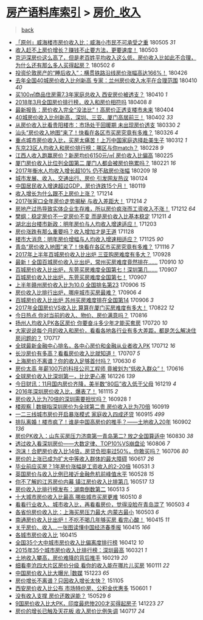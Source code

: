 [房产语料库索引](../../README.md)  > [房价_收入](房价_收入.md)
====
> [back](../README.md)

- [「原创」威海楼市房价收入比：威海小市民不可承受之重](http://jkwz.applinzi.com/ittc/7099586270147904523.html#%E3%80%8C%E5%8E%9F%E5%88%9B%E3%80%8D%E5%A8%81%E6%B5%B7%E6%A5%BC%E5%B8%82%E6%88%BF%E4%BB%B7%E6%94%B6%E5%85%A5%E6%AF%94%EF%BC%9A%E5%A8%81%E6%B5%B7%E5%B0%8F%E5%B8%82%E6%B0%91%E4%B8%8D%E5%8F%AF%E6%89%BF%E5%8F%97%E4%B9%8B%E9%87%8D) 180505 *31* 
- [收入赶不上房价增长？赚钱不止要方法，更要速度！](http://jkwz.applinzi.com/ittc/7098853145474237456.html#%E6%94%B6%E5%85%A5%E8%B5%B6%E4%B8%8D%E4%B8%8A%E6%88%BF%E4%BB%B7%E5%A2%9E%E9%95%BF%EF%BC%9F%E8%B5%9A%E9%92%B1%E4%B8%8D%E6%AD%A2%E8%A6%81%E6%96%B9%E6%B3%95%EF%BC%8C%E6%9B%B4%E8%A6%81%E9%80%9F%E5%BA%A6%EF%BC%81) 180503  
- [京沪深房价这么高了，但是老百姓平均收入这么低，房价收入比如此不合理，为什么还有那么多人买得起房？](http://jkwz.applinzi.com/ittc/7098512248085677073.html#%E4%BA%AC%E6%B2%AA%E6%B7%B1%E6%88%BF%E4%BB%B7%E8%BF%99%E4%B9%88%E9%AB%98%E4%BA%86%EF%BC%8C%E4%BD%86%E6%98%AF%E8%80%81%E7%99%BE%E5%A7%93%E5%B9%B3%E5%9D%87%E6%94%B6%E5%85%A5%E8%BF%99%E4%B9%88%E4%BD%8E%EF%BC%8C%E6%88%BF%E4%BB%B7%E6%94%B6%E5%85%A5%E6%AF%94%E5%A6%82%E6%AD%A4%E4%B8%8D%E5%90%88%E7%90%86%EF%BC%8C%E4%B8%BA%E4%BB%80%E4%B9%88%E8%BF%98%E6%9C%89%E9%82%A3%E4%B9%88%E5%A4%9A%E4%BA%BA%E4%B9%B0%E5%BE%97%E8%B5%B7%E6%88%BF%EF%BC%9F) 180502 *6* 
- [投资伦敦房产的“睡后收入”：横贯铁路沿线房价涨幅高达166%！](http://jkwz.applinzi.com/ittc/7096229072487318539.html#%E6%8A%95%E8%B5%84%E4%BC%A6%E6%95%A6%E6%88%BF%E4%BA%A7%E7%9A%84%E2%80%9C%E7%9D%A1%E5%90%8E%E6%94%B6%E5%85%A5%E2%80%9D%EF%BC%9A%E6%A8%AA%E8%B4%AF%E9%93%81%E8%B7%AF%E6%B2%BF%E7%BA%BF%E6%88%BF%E4%BB%B7%E6%B6%A8%E5%B9%85%E9%AB%98%E8%BE%BE166%25%EF%BC%81) 180426  
- [去年全国40城房价收入比创新高 专家：兰州房价收入水平在合理范围](http://jkwz.applinzi.com/ittc/7090308876119573515.html#%E5%8E%BB%E5%B9%B4%E5%85%A8%E5%9B%BD40%E5%9F%8E%E6%88%BF%E4%BB%B7%E6%94%B6%E5%85%A5%E6%AF%94%E5%88%9B%E6%96%B0%E9%AB%98+%E4%B8%93%E5%AE%B6%EF%BC%9A%E5%85%B0%E5%B7%9E%E6%88%BF%E4%BB%B7%E6%94%B6%E5%85%A5%E6%B0%B4%E5%B9%B3%E5%9C%A8%E5%90%88%E7%90%86%E8%8C%83%E5%9B%B4) 180410 *40* 
- [买100㎡商品住房需7.3年家庭总收入 西安房价被透支？](http://jkwz.applinzi.com/ittc/7090262653031416842.html#%E4%B9%B0100%E3%8E%A1%E5%95%86%E5%93%81%E4%BD%8F%E6%88%BF%E9%9C%807.3%E5%B9%B4%E5%AE%B6%E5%BA%AD%E6%80%BB%E6%94%B6%E5%85%A5+%E8%A5%BF%E5%AE%89%E6%88%BF%E4%BB%B7%E8%A2%AB%E9%80%8F%E6%94%AF%EF%BC%9F) 180410 *1* 
- [2018年3月全国房价排行榜，收入和房价相符吗](http://jkwz.applinzi.com/ittc/7089703614962729995.html#2018%E5%B9%B43%E6%9C%88%E5%85%A8%E5%9B%BD%E6%88%BF%E4%BB%B7%E6%8E%92%E8%A1%8C%E6%A6%9C%EF%BC%8C%E6%94%B6%E5%85%A5%E5%92%8C%E6%88%BF%E4%BB%B7%E7%9B%B8%E7%AC%A6%E5%90%97) 180408 *8* 
- [最新报告：房价收入完全“没法比”！高房价正透支楼市未来](http://jkwz.applinzi.com/ittc/7088081116781347851.html#%E6%9C%80%E6%96%B0%E6%8A%A5%E5%91%8A%EF%BC%9A%E6%88%BF%E4%BB%B7%E6%94%B6%E5%85%A5%E5%AE%8C%E5%85%A8%E2%80%9C%E6%B2%A1%E6%B3%95%E6%AF%94%E2%80%9D%EF%BC%81%E9%AB%98%E6%88%BF%E4%BB%B7%E6%AD%A3%E9%80%8F%E6%94%AF%E6%A5%BC%E5%B8%82%E6%9C%AA%E6%9D%A5) 180404  
- [40城房价收入比创新高，深圳、三亚、厦门高居前三！](http://jkwz.applinzi.com/ittc/7087409725350347792.html#40%E5%9F%8E%E6%88%BF%E4%BB%B7%E6%94%B6%E5%85%A5%E6%AF%94%E5%88%9B%E6%96%B0%E9%AB%98%EF%BC%8C%E6%B7%B1%E5%9C%B3%E3%80%81%E4%B8%89%E4%BA%9A%E3%80%81%E5%8E%A6%E9%97%A8%E9%AB%98%E5%B1%85%E5%89%8D%E4%B8%89%EF%BC%81) 180402 *33* 
- [从房价收入比看贵阳楼市：市场处于回暖期 未出现房价透支](http://jkwz.applinzi.com/ittc/7086312838136333318.html#%E4%BB%8E%E6%88%BF%E4%BB%B7%E6%94%B6%E5%85%A5%E6%AF%94%E7%9C%8B%E8%B4%B5%E9%98%B3%E6%A5%BC%E5%B8%82%EF%BC%9A%E5%B8%82%E5%9C%BA%E5%A4%84%E4%BA%8E%E5%9B%9E%E6%9A%96%E6%9C%9F+%E6%9C%AA%E5%87%BA%E7%8E%B0%E6%88%BF%E4%BB%B7%E9%80%8F%E6%94%AF) 180330 *2* 
- [汕头“房价收入地图”来了！快看在各区市买房究竟有多难？](http://jkwz.applinzi.com/ittc/7084714009561662470.html#%E6%B1%95%E5%A4%B4%E2%80%9C%E6%88%BF%E4%BB%B7%E6%94%B6%E5%85%A5%E5%9C%B0%E5%9B%BE%E2%80%9D%E6%9D%A5%E4%BA%86%EF%BC%81%E5%BF%AB%E7%9C%8B%E5%9C%A8%E5%90%84%E5%8C%BA%E5%B8%82%E4%B9%B0%E6%88%BF%E7%A9%B6%E7%AB%9F%E6%9C%89%E5%A4%9A%E9%9A%BE%EF%BC%9F) 180326 *4* 
- [重点城市房价收入比，买房太痛苦！上万中国家庭选择赴美生子](http://jkwz.applinzi.com/ittc/7079604818463425547.html#%E9%87%8D%E7%82%B9%E5%9F%8E%E5%B8%82%E6%88%BF%E4%BB%B7%E6%94%B6%E5%85%A5%E6%AF%94%EF%BC%8C%E4%B9%B0%E6%88%BF%E5%A4%AA%E7%97%9B%E8%8B%A6%EF%BC%81%E4%B8%8A%E4%B8%87%E4%B8%AD%E5%9B%BD%E5%AE%B6%E5%BA%AD%E9%80%89%E6%8B%A9%E8%B5%B4%E7%BE%8E%E7%94%9F%E5%AD%90) 180312 *1* 
- [东京23区人均收入和房价排行榜：哪区与你match？](http://jkwz.applinzi.com/ittc/7074811586261025802.html#%E4%B8%9C%E4%BA%AC23%E5%8C%BA%E4%BA%BA%E5%9D%87%E6%94%B6%E5%85%A5%E5%92%8C%E6%88%BF%E4%BB%B7%E6%8E%92%E8%A1%8C%E6%A6%9C%EF%BC%9A%E5%93%AA%E5%8C%BA%E4%B8%8E%E4%BD%A0match%EF%BC%9F) 180228 *9* 
- [江西人收入跑赢房价？新房均价6150元/㎡ 房价收入比偏高](http://jkwz.applinzi.com/ittc/7073707779099722759.html#%E6%B1%9F%E8%A5%BF%E4%BA%BA%E6%94%B6%E5%85%A5%E8%B7%91%E8%B5%A2%E6%88%BF%E4%BB%B7%EF%BC%9F%E6%96%B0%E6%88%BF%E5%9D%87%E4%BB%B76150%E5%85%83%2F%E3%8E%A1+%E6%88%BF%E4%BB%B7%E6%94%B6%E5%85%A5%E6%AF%94%E5%81%8F%E9%AB%98) 180225  
- [厦门房价收入比位列全国第二 厦门人都会被房价拖累吗？](http://jkwz.applinzi.com/ittc/7072480126271226886.html#%E5%8E%A6%E9%97%A8%E6%88%BF%E4%BB%B7%E6%94%B6%E5%85%A5%E6%AF%94%E4%BD%8D%E5%88%97%E5%85%A8%E5%9B%BD%E7%AC%AC%E4%BA%8C+%E5%8E%A6%E9%97%A8%E4%BA%BA%E9%83%BD%E4%BC%9A%E8%A2%AB%E6%88%BF%E4%BB%B7%E6%8B%96%E7%B4%AF%E5%90%97%EF%BC%9F) 180221 *16* 
- [2017年衡水人均收入增长超10% 仍不敌房价涨幅](http://jkwz.applinzi.com/ittc/7068038008509301771.html#2017%E5%B9%B4%E8%A1%A1%E6%B0%B4%E4%BA%BA%E5%9D%87%E6%94%B6%E5%85%A5%E5%A2%9E%E9%95%BF%E8%B6%8510%25+%E4%BB%8D%E4%B8%8D%E6%95%8C%E6%88%BF%E4%BB%B7%E6%B6%A8%E5%B9%85) 180209 *18* 
- [城市发展、收入、交通出行、房价 引发网友热议](http://jkwz.applinzi.com/ittc/7062060372033274886.html#%E5%9F%8E%E5%B8%82%E5%8F%91%E5%B1%95%E3%80%81%E6%94%B6%E5%85%A5%E3%80%81%E4%BA%A4%E9%80%9A%E5%87%BA%E8%A1%8C%E3%80%81%E6%88%BF%E4%BB%B7+%E5%BC%95%E5%8F%91%E7%BD%91%E5%8F%8B%E7%83%AD%E8%AE%AE) 180124  
- [中国居民收入增速超过GDP，房价连跌15个月！](http://jkwz.applinzi.com/ittc/7060332304298148875.html#%E4%B8%AD%E5%9B%BD%E5%B1%85%E6%B0%91%E6%94%B6%E5%85%A5%E5%A2%9E%E9%80%9F%E8%B6%85%E8%BF%87GDP%EF%BC%8C%E6%88%BF%E4%BB%B7%E8%BF%9E%E8%B7%8C15%E4%B8%AA%E6%9C%88%EF%BC%81) 180119  
- [收入增长为什么跟不上房价上涨？](http://jkwz.applinzi.com/ittc/7046919926017688336.html#%E6%94%B6%E5%85%A5%E5%A2%9E%E9%95%BF%E4%B8%BA%E4%BB%80%E4%B9%88%E8%B7%9F%E4%B8%8D%E4%B8%8A%E6%88%BF%E4%BB%B7%E4%B8%8A%E6%B6%A8%EF%BC%9F) 171214  
- [2017张家口全年房价走势揭秘 与收入差距大！](http://jkwz.applinzi.com/ittc/7046876818311742480.html#2017%E5%BC%A0%E5%AE%B6%E5%8F%A3%E5%85%A8%E5%B9%B4%E6%88%BF%E4%BB%B7%E8%B5%B0%E5%8A%BF%E6%8F%AD%E7%A7%98+%E4%B8%8E%E6%94%B6%E5%85%A5%E5%B7%AE%E8%B7%9D%E5%A4%A7%EF%BC%81) 171214 *2* 
- [房地产过热导致实体企业生存难，所以房价疯涨而工资收入不涨！](http://jkwz.applinzi.com/ittc/7045954448822633489.html#%E6%88%BF%E5%9C%B0%E4%BA%A7%E8%BF%87%E7%83%AD%E5%AF%BC%E8%87%B4%E5%AE%9E%E4%BD%93%E4%BC%81%E4%B8%9A%E7%94%9F%E5%AD%98%E9%9A%BE%EF%BC%8C%E6%89%80%E4%BB%A5%E6%88%BF%E4%BB%B7%E7%96%AF%E6%B6%A8%E8%80%8C%E5%B7%A5%E8%B5%84%E6%94%B6%E5%85%A5%E4%B8%8D%E6%B6%A8%EF%BC%81) 171212 *64* 
- [樊纲：稳定房价不一定房价不变 而是房价收入比基本稳定](http://jkwz.applinzi.com/ittc/7045737372476507152.html#%E6%A8%8A%E7%BA%B2%EF%BC%9A%E7%A8%B3%E5%AE%9A%E6%88%BF%E4%BB%B7%E4%B8%8D%E4%B8%80%E5%AE%9A%E6%88%BF%E4%BB%B7%E4%B8%8D%E5%8F%98+%E8%80%8C%E6%98%AF%E6%88%BF%E4%BB%B7%E6%94%B6%E5%85%A5%E6%AF%94%E5%9F%BA%E6%9C%AC%E7%A8%B3%E5%AE%9A) 171211 *4* 
- [湖北出台楼市新政：明年房价与人均收入增速适应！](http://jkwz.applinzi.com/ittc/7042921927381877777.html#%E6%B9%96%E5%8C%97%E5%87%BA%E5%8F%B0%E6%A5%BC%E5%B8%82%E6%96%B0%E6%94%BF%EF%BC%9A%E6%98%8E%E5%B9%B4%E6%88%BF%E4%BB%B7%E4%B8%8E%E4%BA%BA%E5%9D%87%E6%94%B6%E5%85%A5%E5%A2%9E%E9%80%9F%E9%80%82%E5%BA%94%EF%BC%81) 171203  
- [房价涨跌有那么重要吗？收入增加才是王道](http://jkwz.applinzi.com/ittc/7041002897767138320.html#%E6%88%BF%E4%BB%B7%E6%B6%A8%E8%B7%8C%E6%9C%89%E9%82%A3%E4%B9%88%E9%87%8D%E8%A6%81%E5%90%97%EF%BC%9F%E6%94%B6%E5%85%A5%E5%A2%9E%E5%8A%A0%E6%89%8D%E6%98%AF%E7%8E%8B%E9%81%93) 171128  
- [楼市大消息：明年房价增幅与人均收入增速相适应？](http://jkwz.applinzi.com/ittc/7039984762960217105.html#%E6%A5%BC%E5%B8%82%E5%A4%A7%E6%B6%88%E6%81%AF%EF%BC%9A%E6%98%8E%E5%B9%B4%E6%88%BF%E4%BB%B7%E5%A2%9E%E5%B9%85%E4%B8%8E%E4%BA%BA%E5%9D%87%E6%94%B6%E5%85%A5%E5%A2%9E%E9%80%9F%E7%9B%B8%E9%80%82%E5%BA%94%EF%BC%9F) 171125 *90* 
- [青岛“房价收入地图”来了！快看在各区市买房究竟有多难？](http://jkwz.applinzi.com/ittc/7036686310062949392.html#%E9%9D%92%E5%B2%9B%E2%80%9C%E6%88%BF%E4%BB%B7%E6%94%B6%E5%85%A5%E5%9C%B0%E5%9B%BE%E2%80%9D%E6%9D%A5%E4%BA%86%EF%BC%81%E5%BF%AB%E7%9C%8B%E5%9C%A8%E5%90%84%E5%8C%BA%E5%B8%82%E4%B9%B0%E6%88%BF%E7%A9%B6%E7%AB%9F%E6%9C%89%E5%A4%9A%E9%9A%BE%EF%BC%9F) 171116 *7* 
- [2017年上半年百城房价收入比出炉 三亚购房难度有多大？](http://jkwz.applinzi.com/ittc/7018270941879223313.html#2017%E5%B9%B4%E4%B8%8A%E5%8D%8A%E5%B9%B4%E7%99%BE%E5%9F%8E%E6%88%BF%E4%BB%B7%E6%94%B6%E5%85%A5%E6%AF%94%E5%87%BA%E7%82%89+%E4%B8%89%E4%BA%9A%E8%B4%AD%E6%88%BF%E9%9A%BE%E5%BA%A6%E6%9C%89%E5%A4%9A%E5%A4%A7%EF%BC%9F) 170928  
- [最新！全国百城房价收入比出炉，常州买房难度竟然排在……](http://jkwz.applinzi.com/ittc/7011748619991122960.html#%E6%9C%80%E6%96%B0%EF%BC%81%E5%85%A8%E5%9B%BD%E7%99%BE%E5%9F%8E%E6%88%BF%E4%BB%B7%E6%94%B6%E5%85%A5%E6%AF%94%E5%87%BA%E7%82%89%EF%BC%8C%E5%B8%B8%E5%B7%9E%E4%B9%B0%E6%88%BF%E9%9A%BE%E5%BA%A6%E7%AB%9F%E7%84%B6%E6%8E%92%E5%9C%A8%E2%80%A6%E2%80%A6) 170910 *10* 
- [百城房价收入比出炉，东莞买房难度全国第七！深圳第几……](http://jkwz.applinzi.com/ittc/7010523030890218512.html#%E7%99%BE%E5%9F%8E%E6%88%BF%E4%BB%B7%E6%94%B6%E5%85%A5%E6%AF%94%E5%87%BA%E7%82%89%EF%BC%8C%E4%B8%9C%E8%8E%9E%E4%B9%B0%E6%88%BF%E9%9A%BE%E5%BA%A6%E5%85%A8%E5%9B%BD%E7%AC%AC%E4%B8%83%EF%BC%81%E6%B7%B1%E5%9C%B3%E7%AC%AC%E5%87%A0%E2%80%A6%E2%80%A6) 170907  
- [百城房价收入比出炉，东莞买房难度全国第七！](http://jkwz.applinzi.com/ittc/7010465816892670992.html#%E7%99%BE%E5%9F%8E%E6%88%BF%E4%BB%B7%E6%94%B6%E5%85%A5%E6%AF%94%E5%87%BA%E7%82%89%EF%BC%8C%E4%B8%9C%E8%8E%9E%E4%B9%B0%E6%88%BF%E9%9A%BE%E5%BA%A6%E5%85%A8%E5%9B%BD%E7%AC%AC%E4%B8%83%EF%BC%81) 170907  
- [上半年赣州房价收入比为10.0 全国排名第23](http://jkwz.applinzi.com/ittc/7010244260014851089.html#%E4%B8%8A%E5%8D%8A%E5%B9%B4%E8%B5%A3%E5%B7%9E%E6%88%BF%E4%BB%B7%E6%94%B6%E5%85%A5%E6%AF%94%E4%B8%BA10.0+%E5%85%A8%E5%9B%BD%E6%8E%92%E5%90%8D%E7%AC%AC23) 170906 *15* 
- [房价收入比排行出炉，哪座城市买房最难？](http://jkwz.applinzi.com/ittc/7010156620934546449.html#%E6%88%BF%E4%BB%B7%E6%94%B6%E5%85%A5%E6%AF%94%E6%8E%92%E8%A1%8C%E5%87%BA%E7%82%89%EF%BC%8C%E5%93%AA%E5%BA%A7%E5%9F%8E%E5%B8%82%E4%B9%B0%E6%88%BF%E6%9C%80%E9%9A%BE%EF%BC%9F) 170906 *4* 
- [百城房价收入比出炉 苏州买房难度排在全国第14](http://jkwz.applinzi.com/ittc/7010126381667845137.html#%E7%99%BE%E5%9F%8E%E6%88%BF%E4%BB%B7%E6%94%B6%E5%85%A5%E6%AF%94%E5%87%BA%E7%82%89+%E8%8B%8F%E5%B7%9E%E4%B9%B0%E6%88%BF%E9%9A%BE%E5%BA%A6%E6%8E%92%E5%9C%A8%E5%85%A8%E5%9B%BD%E7%AC%AC14) 170906 *3* 
- [2017年全国房价VS收入比 算算在厦门买房难度有多大！](http://jkwz.applinzi.com/ittc/7004634562880341008.html#2017%E5%B9%B4%E5%85%A8%E5%9B%BD%E6%88%BF%E4%BB%B7VS%E6%94%B6%E5%85%A5%E6%AF%94+%E7%AE%97%E7%AE%97%E5%9C%A8%E5%8E%A6%E9%97%A8%E4%B9%B0%E6%88%BF%E9%9A%BE%E5%BA%A6%E6%9C%89%E5%A4%9A%E5%A4%A7%EF%BC%81) 170822 *12* 
- [今日热点 你对当前的收入、物价、房价满意吗？](http://jkwz.applinzi.com/ittc/7002343608647418897.html#%E4%BB%8A%E6%97%A5%E7%83%AD%E7%82%B9+%E4%BD%A0%E5%AF%B9%E5%BD%93%E5%89%8D%E7%9A%84%E6%94%B6%E5%85%A5%E3%80%81%E7%89%A9%E4%BB%B7%E3%80%81%E6%88%BF%E4%BB%B7%E6%BB%A1%E6%84%8F%E5%90%97%EF%BC%9F) 170816  
- [扬州人均收入PK各区房价 你要奋斗多少年才能买套房](http://jkwz.applinzi.com/ittc/6992416120920081424.html#%E6%89%AC%E5%B7%9E%E4%BA%BA%E5%9D%87%E6%94%B6%E5%85%A5PK%E5%90%84%E5%8C%BA%E6%88%BF%E4%BB%B7+%E4%BD%A0%E8%A6%81%E5%A5%8B%E6%96%97%E5%A4%9A%E5%B0%91%E5%B9%B4%E6%89%8D%E8%83%BD%E4%B9%B0%E5%A5%97%E6%88%BF) 170720 *10* 
- [大家说说每个月的收入和房价，看看各地各行业有多大差距，都是怎么解决住房问题的？](http://jkwz.applinzi.com/ittc/6991216980202619920.html#%E5%A4%A7%E5%AE%B6%E8%AF%B4%E8%AF%B4%E6%AF%8F%E4%B8%AA%E6%9C%88%E7%9A%84%E6%94%B6%E5%85%A5%E5%92%8C%E6%88%BF%E4%BB%B7%EF%BC%8C%E7%9C%8B%E7%9C%8B%E5%90%84%E5%9C%B0%E5%90%84%E8%A1%8C%E4%B8%9A%E6%9C%89%E5%A4%9A%E5%A4%A7%E5%B7%AE%E8%B7%9D%EF%BC%8C%E9%83%BD%E6%98%AF%E6%80%8E%E4%B9%88%E8%A7%A3%E5%86%B3%E4%BD%8F%E6%88%BF%E9%97%AE%E9%A2%98%E7%9A%84%EF%BC%9F) 170717  
- [全球最新金融中心排名，各中心房价和金融从业者收入PK](http://jkwz.applinzi.com/ittc/6989449709880869904.html#%E5%85%A8%E7%90%83%E6%9C%80%E6%96%B0%E9%87%91%E8%9E%8D%E4%B8%AD%E5%BF%83%E6%8E%92%E5%90%8D%EF%BC%8C%E5%90%84%E4%B8%AD%E5%BF%83%E6%88%BF%E4%BB%B7%E5%92%8C%E9%87%91%E8%9E%8D%E4%BB%8E%E4%B8%9A%E8%80%85%E6%94%B6%E5%85%A5PK) 170712 *16* 
- [长沙房价有多高？看看房价收入比就知道！](http://jkwz.applinzi.com/ittc/6987552683542971396.html#%E9%95%BF%E6%B2%99%E6%88%BF%E4%BB%B7%E6%9C%89%E5%A4%9A%E9%AB%98%EF%BC%9F%E7%9C%8B%E7%9C%8B%E6%88%BF%E4%BB%B7%E6%94%B6%E5%85%A5%E6%AF%94%E5%B0%B1%E7%9F%A5%E9%81%93%EF%BC%81) 170707 *5* 
- [上海房价不离谱？你的收入足够首付吗？](http://jkwz.applinzi.com/ittc/6984887326726423557.html#%E4%B8%8A%E6%B5%B7%E6%88%BF%E4%BB%B7%E4%B8%8D%E7%A6%BB%E8%B0%B1%EF%BC%9F%E4%BD%A0%E7%9A%84%E6%94%B6%E5%85%A5%E8%B6%B3%E5%A4%9F%E9%A6%96%E4%BB%98%E5%90%97%EF%BC%9F) 170630 *6* 
- [房价太高 年薪100万的科技公司工程师 竟被划为“低收入群众”！](http://jkwz.applinzi.com/ittc/6979817575306232836.html#%E6%88%BF%E4%BB%B7%E5%A4%AA%E9%AB%98+%E5%B9%B4%E8%96%AA100%E4%B8%87%E7%9A%84%E7%A7%91%E6%8A%80%E5%85%AC%E5%8F%B8%E5%B7%A5%E7%A8%8B%E5%B8%88+%E7%AB%9F%E8%A2%AB%E5%88%92%E4%B8%BA%E2%80%9C%E4%BD%8E%E6%94%B6%E5%85%A5%E7%BE%A4%E4%BC%97%E2%80%9D%EF%BC%81) 170616  
- [全球房价收入比深圳第一，比比更心塞](http://jkwz.applinzi.com/ittc/6915934198446949380.html#%E5%85%A8%E7%90%83%E6%88%BF%E4%BB%B7%E6%94%B6%E5%85%A5%E6%AF%94%E6%B7%B1%E5%9C%B3%E7%AC%AC%E4%B8%80%EF%BC%8C%E6%AF%94%E6%AF%94%E6%9B%B4%E5%BF%83%E5%A1%9E) 161226 *139* 
- [今日财讯：11月国内房价齐降，美半数“80后”收入低于父母](http://jkwz.applinzi.com/ittc/6913388906765894660.html#%E4%BB%8A%E6%97%A5%E8%B4%A2%E8%AE%AF%EF%BC%9A11%E6%9C%88%E5%9B%BD%E5%86%85%E6%88%BF%E4%BB%B7%E9%BD%90%E9%99%8D%EF%BC%8C%E7%BE%8E%E5%8D%8A%E6%95%B0%E2%80%9C80%E5%90%8E%E2%80%9D%E6%94%B6%E5%85%A5%E4%BD%8E%E4%BA%8E%E7%88%B6%E6%AF%8D) 161219 *4* 
- [2016年深圳房价收入比，爆表了！](http://jkwz.applinzi.com/ittc/6900742497835156485.html#2016%E5%B9%B4%E6%B7%B1%E5%9C%B3%E6%88%BF%E4%BB%B7%E6%94%B6%E5%85%A5%E6%AF%94%EF%BC%8C%E7%88%86%E8%A1%A8%E4%BA%86%EF%BC%81) 161115 *2* 
- [房价收入比为70倍的深圳需要担忧吗？](http://jkwz.applinzi.com/ittc/6882841587687621637.html#%E6%88%BF%E4%BB%B7%E6%94%B6%E5%85%A5%E6%AF%94%E4%B8%BA70%E5%80%8D%E7%9A%84%E6%B7%B1%E5%9C%B3%E9%9C%80%E8%A6%81%E6%8B%85%E5%BF%A7%E5%90%97%EF%BC%9F) 160928 *1* 
- [楼观察 | 数据指深圳房价为全球第二贵 房价收入比为70倍](http://jkwz.applinzi.com/ittc/6879376254465213445.html#%E6%A5%BC%E8%A7%82%E5%AF%9F+%7C+%E6%95%B0%E6%8D%AE%E6%8C%87%E6%B7%B1%E5%9C%B3%E6%88%BF%E4%BB%B7%E4%B8%BA%E5%85%A8%E7%90%83%E7%AC%AC%E4%BA%8C%E8%B4%B5+%E6%88%BF%E4%BB%B7%E6%94%B6%E5%85%A5%E6%AF%94%E4%B8%BA70%E5%80%8D) 160919  
- [一二三线城市房价开启暴涨模式 家庭收入四成还贷](http://jkwz.applinzi.com/ittc/6877906794462053381.html#%E4%B8%80%E4%BA%8C%E4%B8%89%E7%BA%BF%E5%9F%8E%E5%B8%82%E6%88%BF%E4%BB%B7%E5%BC%80%E5%90%AF%E6%9A%B4%E6%B6%A8%E6%A8%A1%E5%BC%8F+%E5%AE%B6%E5%BA%AD%E6%94%B6%E5%85%A5%E5%9B%9B%E6%88%90%E8%BF%98%E8%B4%B7) 160915 *499* 
- [排队离婚！楼市疯了！谁是中国高房价的推手？——土地收入20年](http://jkwz.applinzi.com/ittc/6873182561009927173.html#%E6%8E%92%E9%98%9F%E7%A6%BB%E5%A9%9A%EF%BC%81%E6%A5%BC%E5%B8%82%E7%96%AF%E4%BA%86%EF%BC%81%E8%B0%81%E6%98%AF%E4%B8%AD%E5%9B%BD%E9%AB%98%E6%88%BF%E4%BB%B7%E7%9A%84%E6%8E%A8%E6%89%8B%EF%BC%9F%E2%80%94%E2%80%94%E5%9C%9F%E5%9C%B0%E6%94%B6%E5%85%A520%E5%B9%B4) 160902 *136* 
- [房价PK收入：山东买房压力济南第一青岛第二? 放之全国算适中](http://jkwz.applinzi.com/ittc/6872038872153850884.html#%E6%88%BF%E4%BB%B7PK%E6%94%B6%E5%85%A5%EF%BC%9A%E5%B1%B1%E4%B8%9C%E4%B9%B0%E6%88%BF%E5%8E%8B%E5%8A%9B%E6%B5%8E%E5%8D%97%E7%AC%AC%E4%B8%80%E9%9D%92%E5%B2%9B%E7%AC%AC%E4%BA%8C%3F+%E6%94%BE%E4%B9%8B%E5%85%A8%E5%9B%BD%E7%AE%97%E9%80%82%E4%B8%AD) 160830 *38* 
- [透过收入看深圳房价——大数定律、TOP10%VS崩盘论](http://jkwz.applinzi.com/ittc/6863221978047185925.html#%E9%80%8F%E8%BF%87%E6%94%B6%E5%85%A5%E7%9C%8B%E6%B7%B1%E5%9C%B3%E6%88%BF%E4%BB%B7%E2%80%94%E2%80%94%E5%A4%A7%E6%95%B0%E5%AE%9A%E5%BE%8B%E3%80%81TOP10%25VS%E5%B4%A9%E7%9B%98%E8%AE%BA) 160806 *7* 
- [泡沫！合肥房价收入比14倍，房贷负担率过50%，你敢买吗？](http://jkwz.applinzi.com/ittc/6851640128346522628.html#%E6%B3%A1%E6%B2%AB%EF%BC%81%E5%90%88%E8%82%A5%E6%88%BF%E4%BB%B7%E6%94%B6%E5%85%A5%E6%AF%9414%E5%80%8D%EF%BC%8C%E6%88%BF%E8%B4%B7%E8%B4%9F%E6%8B%85%E7%8E%87%E8%BF%8750%25%EF%BC%8C%E4%BD%A0%E6%95%A2%E4%B9%B0%E5%90%97%EF%BC%9F) 160706 *80* 
- [房价的上涨已成为扩大中等收入群体的最大障碍](http://jkwz.applinzi.com/ittc/6844834647472866308.html#%E6%88%BF%E4%BB%B7%E7%9A%84%E4%B8%8A%E6%B6%A8%E5%B7%B2%E6%88%90%E4%B8%BA%E6%89%A9%E5%A4%A7%E4%B8%AD%E7%AD%89%E6%94%B6%E5%85%A5%E7%BE%A4%E4%BD%93%E7%9A%84%E6%9C%80%E5%A4%A7%E9%9A%9C%E7%A2%8D) 160617 *26* 
- [毕业前应买房？1年房价涨幅是工资收入的2-20倍](http://jkwz.applinzi.com/ittc/6838307061896840196.html#%E6%AF%95%E4%B8%9A%E5%89%8D%E5%BA%94%E4%B9%B0%E6%88%BF%EF%BC%9F1%E5%B9%B4%E6%88%BF%E4%BB%B7%E6%B6%A8%E5%B9%85%E6%98%AF%E5%B7%A5%E8%B5%84%E6%94%B6%E5%85%A5%E7%9A%842-20%E5%80%8D) 160531 *3* 
- [英国房价与收入比例已接近金融危机前峰值水平](http://jkwz.applinzi.com/ittc/6837087284914291717.html#%E8%8B%B1%E5%9B%BD%E6%88%BF%E4%BB%B7%E4%B8%8E%E6%94%B6%E5%85%A5%E6%AF%94%E4%BE%8B%E5%B7%B2%E6%8E%A5%E8%BF%91%E9%87%91%E8%9E%8D%E5%8D%B1%E6%9C%BA%E5%89%8D%E5%B3%B0%E5%80%BC%E6%B0%B4%E5%B9%B3) 160528 *15* 
- [你不了解的江苏房价内幕 镇江房价收入比排第几](http://jkwz.applinzi.com/ittc/6833144764639478789.html#%E4%BD%A0%E4%B8%8D%E4%BA%86%E8%A7%A3%E7%9A%84%E6%B1%9F%E8%8B%8F%E6%88%BF%E4%BB%B7%E5%86%85%E5%B9%95+%E9%95%87%E6%B1%9F%E6%88%BF%E4%BB%B7%E6%94%B6%E5%85%A5%E6%AF%94%E6%8E%92%E7%AC%AC%E5%87%A0) 160517 *13* 
- [房价收入比排行榜发布：湖南倒数第二](http://jkwz.applinzi.com/ittc/6831629925135942661.html#%E6%88%BF%E4%BB%B7%E6%94%B6%E5%85%A5%E6%AF%94%E6%8E%92%E8%A1%8C%E6%A6%9C%E5%8F%91%E5%B8%83%EF%BC%9A%E6%B9%96%E5%8D%97%E5%80%92%E6%95%B0%E7%AC%AC%E4%BA%8C) 160513 *5* 
- [十大城市房价收入比最高 哪些城市买房更难](http://jkwz.applinzi.com/ittc/6830516830816699397.html#%E5%8D%81%E5%A4%A7%E5%9F%8E%E5%B8%82%E6%88%BF%E4%BB%B7%E6%94%B6%E5%85%A5%E6%AF%94%E6%9C%80%E9%AB%98+%E5%93%AA%E4%BA%9B%E5%9F%8E%E5%B8%82%E4%B9%B0%E6%88%BF%E6%9B%B4%E9%9A%BE) 160510 *8* 
- [看看行业收入、城市收入比，再看看房价，觉得没脸在青岛混了](http://jkwz.applinzi.com/ittc/6827918253812614149.html#%E7%9C%8B%E7%9C%8B%E8%A1%8C%E4%B8%9A%E6%94%B6%E5%85%A5%E3%80%81%E5%9F%8E%E5%B8%82%E6%94%B6%E5%85%A5%E6%AF%94%EF%BC%8C%E5%86%8D%E7%9C%8B%E7%9C%8B%E6%88%BF%E4%BB%B7%EF%BC%8C%E8%A7%89%E5%BE%97%E6%B2%A1%E8%84%B8%E5%9C%A8%E9%9D%92%E5%B2%9B%E6%B7%B7%E4%BA%86) 160503 *4* 
- [各省份房价收入比：上海买房压力最大 内蒙古最小](http://jkwz.applinzi.com/ittc/6827892895436506116.html#%E5%90%84%E7%9C%81%E4%BB%BD%E6%88%BF%E4%BB%B7%E6%94%B6%E5%85%A5%E6%AF%94%EF%BC%9A%E4%B8%8A%E6%B5%B7%E4%B9%B0%E6%88%BF%E5%8E%8B%E5%8A%9B%E6%9C%80%E5%A4%A7+%E5%86%85%E8%92%99%E5%8F%A4%E6%9C%80%E5%B0%8F) 160503 *6* 
- [南通房价收入比出炉！不吃不喝几年够买房 看完心酸！](http://jkwz.applinzi.com/ittc/6821371937397670917.html#%E5%8D%97%E9%80%9A%E6%88%BF%E4%BB%B7%E6%94%B6%E5%85%A5%E6%AF%94%E5%87%BA%E7%82%89%EF%BC%81%E4%B8%8D%E5%90%83%E4%B8%8D%E5%96%9D%E5%87%A0%E5%B9%B4%E5%A4%9F%E4%B9%B0%E6%88%BF+%E7%9C%8B%E5%AE%8C%E5%BF%83%E9%85%B8%EF%BC%81) 160415 *11* 
- [关乎房价、收入...一张图读懂中国经济春季报](http://jkwz.applinzi.com/ittc/6821315063642063877.html#%E5%85%B3%E4%B9%8E%E6%88%BF%E4%BB%B7%E3%80%81%E6%94%B6%E5%85%A5...%E4%B8%80%E5%BC%A0%E5%9B%BE%E8%AF%BB%E6%87%82%E4%B8%AD%E5%9B%BD%E7%BB%8F%E6%B5%8E%E6%98%A5%E5%AD%A3%E6%8A%A5) 160415 *166* 
- [各城市房价收入比](http://jkwz.applinzi.com/ittc/6821267396467622917.html#%E5%90%84%E5%9F%8E%E5%B8%82%E6%88%BF%E4%BB%B7%E6%94%B6%E5%85%A5%E6%AF%94) 160415  
- [全国35个大中城市房价收入比偏离度排行榜](http://jkwz.applinzi.com/ittc/6820203309679772677.html#%E5%85%A8%E5%9B%BD35%E4%B8%AA%E5%A4%A7%E4%B8%AD%E5%9F%8E%E5%B8%82%E6%88%BF%E4%BB%B7%E6%94%B6%E5%85%A5%E6%AF%94%E5%81%8F%E7%A6%BB%E5%BA%A6%E6%8E%92%E8%A1%8C%E6%A6%9C) 160412 *10* 
- [2015年35个城市房价收入比排行榜：深圳最高](http://jkwz.applinzi.com/ittc/6812067424752894981.html#2015%E5%B9%B435%E4%B8%AA%E5%9F%8E%E5%B8%82%E6%88%BF%E4%BB%B7%E6%94%B6%E5%85%A5%E6%AF%94%E6%8E%92%E8%A1%8C%E6%A6%9C%EF%BC%9A%E6%B7%B1%E5%9C%B3%E6%9C%80%E9%AB%98) 160321 *1* 
- [土地收入攀高，房价难降的背后推手](http://jkwz.applinzi.com/ittc/6800561580345394181.html#%E5%9C%9F%E5%9C%B0%E6%94%B6%E5%85%A5%E6%94%80%E9%AB%98%EF%BC%8C%E6%88%BF%E4%BB%B7%E9%9A%BE%E9%99%8D%E7%9A%84%E8%83%8C%E5%90%8E%E6%8E%A8%E6%89%8B) 160219 *20* 
- [细看李沧四大片区房价分级 看你的收入能在哪片儿买房](http://jkwz.applinzi.com/ittc/6786005066087662596.html#%E7%BB%86%E7%9C%8B%E6%9D%8E%E6%B2%A7%E5%9B%9B%E5%A4%A7%E7%89%87%E5%8C%BA%E6%88%BF%E4%BB%B7%E5%88%86%E7%BA%A7+%E7%9C%8B%E4%BD%A0%E7%9A%84%E6%94%B6%E5%85%A5%E8%83%BD%E5%9C%A8%E5%93%AA%E7%89%87%E5%84%BF%E4%B9%B0%E6%88%BF) 160111 *22* 
- [中国房价收入比大曝光 |数媒](http://jkwz.applinzi.com/ittc/6779066237783114756.html#%E4%B8%AD%E5%9B%BD%E6%88%BF%E4%BB%B7%E6%94%B6%E5%85%A5%E6%AF%94%E5%A4%A7%E6%9B%9D%E5%85%89+%7C%E6%95%B0%E5%AA%92) 151223 *65* 
- [房价增长不离谱？只因收入增长太快？](http://jkwz.applinzi.com/ittc/6761135468511233029.html#%E6%88%BF%E4%BB%B7%E5%A2%9E%E9%95%BF%E4%B8%8D%E7%A6%BB%E8%B0%B1%EF%BC%9F%E5%8F%AA%E5%9B%A0%E6%94%B6%E5%85%A5%E5%A2%9E%E9%95%BF%E5%A4%AA%E5%BF%AB%EF%BC%9F) 151105  
- [西安房价收入比公布 市场特价房、公积金优惠多](http://jkwz.applinzi.com/ittc/547650611412053374.html#%E8%A5%BF%E5%AE%89%E6%88%BF%E4%BB%B7%E6%94%B6%E5%85%A5%E6%AF%94%E5%85%AC%E5%B8%83+%E5%B8%82%E5%9C%BA%E7%89%B9%E4%BB%B7%E6%88%BF%E3%80%81%E5%85%AC%E7%A7%AF%E9%87%91%E4%BC%98%E6%83%A0%E5%A4%9A) 150601 *1* 
- [没有收入支撑 房价还敢逞能？](http://jkwz.applinzi.com/ittc/547650611417095677.html#%E6%B2%A1%E6%9C%89%E6%94%B6%E5%85%A5%E6%94%AF%E6%92%91+%E6%88%BF%E4%BB%B7%E8%BF%98%E6%95%A2%E9%80%9E%E8%83%BD%EF%BC%9F) 150529 *6* 
- [9国房价收入比大PK，印度最悲惨200才买得起房子](http://jkwz.applinzi.com/ittc/547650611381401252.html#9%E5%9B%BD%E6%88%BF%E4%BB%B7%E6%94%B6%E5%85%A5%E6%AF%94%E5%A4%A7PK%EF%BC%8C%E5%8D%B0%E5%BA%A6%E6%9C%80%E6%82%B2%E6%83%A8200%E6%89%8D%E4%B9%B0%E5%BE%97%E8%B5%B7%E6%88%BF%E5%AD%90) 141223 *27* 
- [房价的增长已触及天花板 收入房价比例失调](http://jkwz.applinzi.com/ittc/547650611369276601.html#%E6%88%BF%E4%BB%B7%E7%9A%84%E5%A2%9E%E9%95%BF%E5%B7%B2%E8%A7%A6%E5%8F%8A%E5%A4%A9%E8%8A%B1%E6%9D%BF+%E6%94%B6%E5%85%A5%E6%88%BF%E4%BB%B7%E6%AF%94%E4%BE%8B%E5%A4%B1%E8%B0%83) 140717 *24* 
